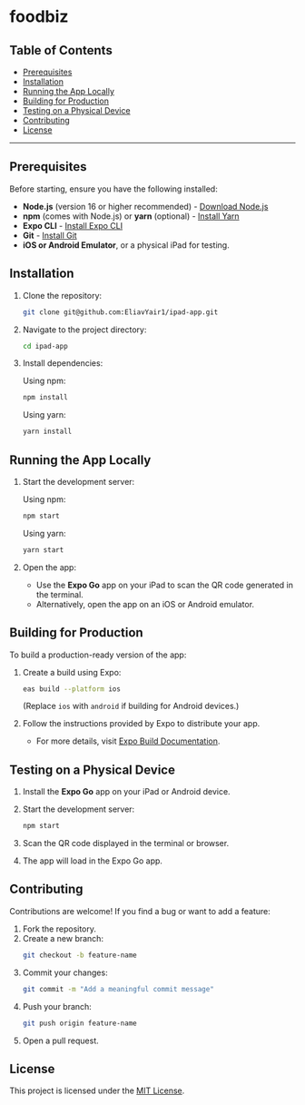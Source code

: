 # foodbiz

## Table of Contents

- [Prerequisites](#prerequisites)
- [Installation](#installation)
- [Running the App Locally](#running-the-app-locally)
- [Building for Production](#building-for-production)
- [Testing on a Physical Device](#testing-on-a-physical-device)
- [Contributing](#contributing)
- [License](#license)

---

## Prerequisites

Before starting, ensure you have the following installed:

- **Node.js** (version 16 or higher recommended) - [Download Node.js](https://nodejs.org/)
- **npm** (comes with Node.js) or **yarn** (optional) - [Install Yarn](https://yarnpkg.com/)
- **Expo CLI** - [Install Expo CLI](https://docs.expo.dev/get-started/installation/)
- **Git** - [Install Git](https://git-scm.com/)
- **iOS or Android Emulator**, or a physical iPad for testing.

## Installation

1. Clone the repository:

   ```bash
   git clone git@github.com:EliavYair1/ipad-app.git
   ```

2. Navigate to the project directory:

   ```bash
   cd ipad-app
   ```

3. Install dependencies:

   Using npm:
   ```bash
   npm install
   ```

   Using yarn:
   ```bash
   yarn install
   ```

## Running the App Locally

1. Start the development server:

   Using npm:
   ```bash
   npm start
   ```

   Using yarn:
   ```bash
   yarn start
   ```

2. Open the app:
   - Use the **Expo Go** app on your iPad to scan the QR code generated in the terminal.
   - Alternatively, open the app on an iOS or Android emulator.

## Building for Production

To build a production-ready version of the app:

1. Create a build using Expo:
   ```bash
   eas build --platform ios
   ```
   (Replace `ios` with `android` if building for Android devices.)

2. Follow the instructions provided by Expo to distribute your app.
   - For more details, visit [Expo Build Documentation](https://docs.expo.dev/build/introduction/).

## Testing on a Physical Device

1. Install the **Expo Go** app on your iPad or Android device.
2. Start the development server:

   ```bash
   npm start
   ```

3. Scan the QR code displayed in the terminal or browser.
4. The app will load in the Expo Go app.

## Contributing

Contributions are welcome! If you find a bug or want to add a feature:

1. Fork the repository.
2. Create a new branch:
   ```bash
   git checkout -b feature-name
   ```
3. Commit your changes:
   ```bash
   git commit -m "Add a meaningful commit message"
   ```
4. Push your branch:
   ```bash
   git push origin feature-name
   ```
5. Open a pull request.

## License

This project is licensed under the [MIT License](LICENSE).
